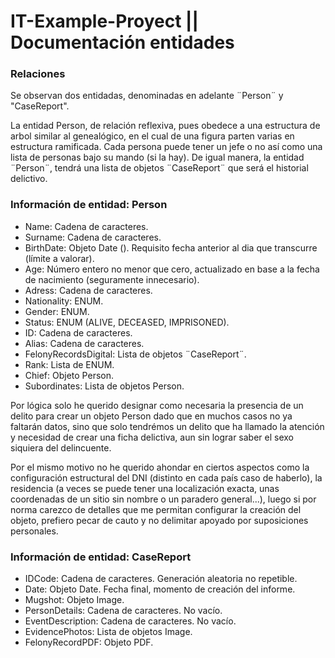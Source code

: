 ﻿# IT-Example-Proyect || Documentación entidades



### **Relaciones**

Se observan dos entidadas, denominadas en adelante ¨Person¨ y "CaseReport".

La entidad Person, de relación reflexiva, pues obedece a una estructura
de arbol similar al genealógico, en el cual de una figura parten varias en estructura ramificada.
Cada persona puede tener un jefe o no así como una lista de personas bajo su mando (si la hay).
De igual manera, la entidad ¨Person¨, tendrá una lista de objetos ¨CaseReport¨ que será el historial delictivo.

### **Información de entidad: Person**

- Name: Cadena de caracteres.
- Surname: Cadena de caracteres.
- BirthDate: Objeto Date (). Requisito fecha anterior al dia que transcurre (límite a valorar).
- Age: Número entero no menor que cero, actualizado en base a la fecha de nacimiento (seguramente innecesario).
- Adress: Cadena de caracteres.  
- Nationality: ENUM.
- Gender: ENUM.
- Status: ENUM (ALIVE, DECEASED, IMPRISONED).
- ID: Cadena de caracteres.
- Alias: Cadena de caracteres.
- FelonyRecordsDigital: Lista de objetos ¨CaseReport¨.
- Rank: Lista de ENUM.
- Chief: Objeto Person.
- Subordinates: Lista de objetos Person.

Por lógica solo he querido designar como necesaria la presencia de un delito para crear un objeto Person dado que en muchos casos no ya faltarán datos, sino que solo tendrémos un delito que ha llamado la atención y necesidad de crear una ficha delictiva, aun sin lograr saber el sexo siquiera del delincuente. 

Por el mismo motivo no he querido ahondar en ciertos aspectos como la configuración estructural del DNI (distinto en cada país caso de haberlo), la residencia (a veces se puede tener una localización exacta, unas coordenadas de un sitio sin nombre o un paradero general...), luego si por norma carezco de detalles que me permitan configurar la creación del objeto, prefiero pecar de cauto y no delimitar apoyado por suposiciones personales.


### **Información de entidad: CaseReport**

- IDCode: Cadena de caracteres. Generación aleatoria no repetible.
- Date: Objeto Date. Fecha final, momento de creación del informe.
- Mugshot: Objeto Image.
- PersonDetails: Cadena de caracteres. No vacío.  
- EventDescription: Cadena de caracteres. No vacío.
- EvidencePhotos: Lista de objetos Image.
- FelonyRecordPDF: Objeto PDF.
